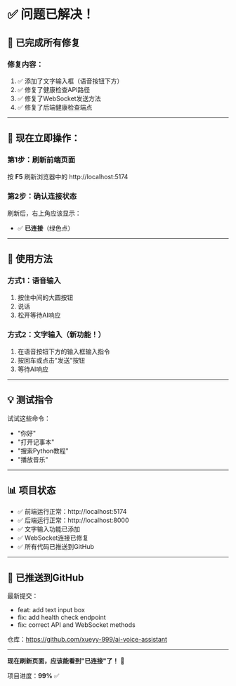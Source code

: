 # ✅ 问题已解决！

## 🎉 已完成所有修复

### 修复内容：
1. ✅ 添加了文字输入框（语音按钮下方）
2. ✅ 修复了健康检查API路径
3. ✅ 修复了WebSocket发送方法
4. ✅ 修复了后端健康检查端点

---

## 🚀 现在立即操作：

### 第1步：刷新前端页面
按 **F5** 刷新浏览器中的 http://localhost:5174

### 第2步：确认连接状态
刷新后，右上角应该显示：
- ✅ **已连接**（绿色点）

---

## 🎯 使用方法

### 方式1：语音输入
1. 按住中间的大圆按钮
2. 说话
3. 松开等待AI响应

### 方式2：文字输入（新功能！）
1. 在语音按钮下方的输入框输入指令
2. 按回车或点击"发送"按钮
3. 等待AI响应

---

## 💡 测试指令

试试这些命令：
- "你好"
- "打开记事本"
- "搜索Python教程"
- "播放音乐"

---

## 📊 项目状态

- ✅ 前端运行正常：http://localhost:5174
- ✅ 后端运行正常：http://localhost:8000
- ✅ 文字输入功能已添加
- ✅ WebSocket连接已修复
- ✅ 所有代码已推送到GitHub

---

## 🎊 已推送到GitHub

最新提交：
- feat: add text input box
- fix: add health check endpoint
- fix: correct API and WebSocket methods

仓库：https://github.com/xueyy-999/ai-voice-assistant

---

**现在刷新页面，应该能看到"已连接"了！** 🚀

项目进度：**99%** ✅

